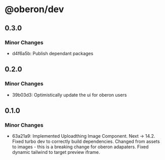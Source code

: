 # @oberon/dev

## 0.3.0

### Minor Changes

- d4f6a5b: Publish dependant packages

## 0.2.0

### Minor Changes

- 39b03d3: Optimistically update the ui for oberon users

## 0.1.0

### Minor Changes

- 63a21a9: Implemented Uploadthing Image Component.
  Next -> 14.2.
  Fixed turbo dev to correctly build dependencies.
  Changed from assets to images - this is a breaking change for oberon adapaters.
  Fixed dynamic tailwind to target preview iframe.
